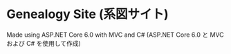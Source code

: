 # Genealogy Site (系図サイト)

Made using ASP.NET Core 6.0 with MVC and C# (ASP.NET Core 6.0 と MVC および C# を使用して作成)